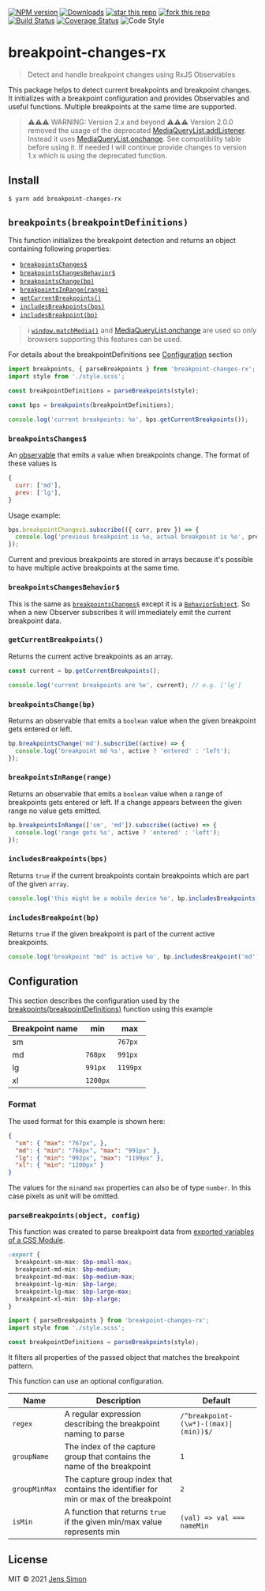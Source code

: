 [![NPM version][npm-image]][npm-url] [![Downloads][npm-downloads-image]][npm-url] [![star this repo][gh-stars-image]][gh-url] [![fork this repo][gh-forks-image]][gh-url] [![Build Status][travis-image]][travis-url] [![Coverage Status][coveralls-image]][coveralls-url] ![Code Style][codestyle-image]

# breakpoint-changes-rx

> Detect and handle breakpoint changes using RxJS Observables

This package helps to detect current breakpoints and breakpoint changes. It initializes with a breakpoint configuration and provides Observables and useful functions.
Multiple breakpoints at the same time are supported.

> ⚠️️️️⚠️⚠️ WARNING: Version 2.x and beyond ⚠️⚠️⚠️
> Version 2.0.0 removed the usage of the deprecated [MediaQueryList.addListener](https://developer.mozilla.org/en-US/docs/Web/API/MediaQueryList/addListener).
> Instead it uses [MediaQueryList.onchange](https://developer.mozilla.org/en-US/docs/Web/API/MediaQueryList/onchange). See compatibility table before using it.
> If needed I will continue provide changes to version 1.x which is using the deprecated function.

## Install

```sh
$ yarn add breakpoint-changes-rx
```

## `breakpoints(breakpointDefinitions)`

This function initializes the breakpoint detection and returns an object containing following properties:

- [`breakpointsChanges$`](#breakpointsCHanges$)
- [`breakpointsChangesBehavior$`](#breakpointsChangesBehavior$)
- [`breakpointsChange(bp)`](#breakpointsChange(bp))
- [`breakpointsInRange(range)`](#breakpointsInRange(range))
- [`getCurrentBreakpoints()`](#getCurrentBreakpoints())
- [`includesBreakpoints(bps)`](#includesBreakpoints(bps))
- [`includesBreakpoint(bp)`](#includesBreakpoint(bp))

> ℹ️ [`window.matchMedia()`](https://developer.mozilla.org/en-US/docs/Web/API/Window/matchMedia) and [MediaQueryList.onchange](https://developer.mozilla.org/en-US/docs/Web/API/MediaQueryList/onchange) are used so only browsers supporting this features can be used.

For details about the breakpointDefinitions see [Configuration](#Configuration) section

```javascript
import breakpoints, { parseBreakpoints } from 'breakpoint-changes-rx';
import style from './style.scss';

const breakpointDefinitions = parseBreakpoints(style);

const bps = breakpoints(breakpointDefinitions);

console.log('current breakpoints: %o', bps.getCurrentBreakpoints());
```

### `breakpointsChanges$`

An [observable](https://rxjs-dev.firebaseapp.com/guide/observable) that emits a value when breakpoints change. The format of these values is

```javascript
{
  curr: ['md'],
  prev: ['lg'],
}
```

Usage example:

```javascript
bps.breakpointChanges$.subscribe(({ curr, prev }) => {
  console.log('previous breakpoint is %o, actual breakpoint is %o', prev, curr);
});
```

Current and previous breakpoints are stored in arrays because it's possible to have multiple active breakpoints at the same time.

### `breakpointsChangesBehavior$`

This is the same as [`breakpointsChanges$`](#breakpointsChanges$) except it is a [`BehaviorSubject`](https://rxjs-dev.firebaseapp.com/guide/subject#behaviorsubject). So when a new Observer subscribes it will immediately emit the current breakpoint data.

### `getCurrentBreakpoints()`

Returns the current active breakpoints as an array.

```javascript
const current = bp.getCurrentBreakpoints();

console.log('current breakpoints are %o', current); // e.g. ['lg']
```

### `breakpointsChange(bp)`

Returns an observable that emits a `boolean` value when the given breakpoint gets entered or left.

```javascript
bp.breakpointsChange('md').subscribe((active) => {
  console.log('breakpoint md %s', active ? 'entered' : 'left');
});
```

### `breakpointsInRange(range)`

Returns an observable that emits a `boolean` value when a range of breakpoints gets entered or left. If a change appears between the given range no value gets emitted.

```javascript
bp.breakpointsInRange(['sm', 'md']).subscribe((active) => {
  console.log('range gets %s', active ? 'entered' : 'left');
});
```

### `includesBreakpoints(bps)`

Returns `true` if the current breakpoints contain breakpoints which are part of the given `array`.

```javascript
console.log('this might be a mobile device %o', bp.includesBreakpoints(['sm', 'md']));
```

### `includesBreakpoint(bp)`

Returns `true` if the given breakpoint is part of the current active breakpoints.

```javascript
console.log('breakpoint "md" is active %o', bp.includesBreakpoint('md'));
```


## Configuration

This section describes the configuration used by the [breakpoints(breakpointDefinitions)](#breakpoints(breakpointDefinitions)) function using this example

Breakpoint name | min    | max
----------------|----------|----------
sm              |          |  `767px`
md              |  `768px` |  `991px`
lg              |  `991px` | `1199px`
xl              | `1200px` |

### Format

The used format for this example is shown here:

```json
{
  "sm": { "max": "767px", },
  "md": { "min": "768px", "max": "991px" },
  "lg": { "min": "992px", "max": "1199px" },
  "xl": { "min": "1200px" }
}
```

The values for the `min`and `max` properties can also be of type `number`. In this case pixels as unit will be omitted.

### `parseBreakpoints(object, config)`

This function was created to parse breakpoint data from [exported variables of a CSS Module](https://github.com/css-modules/icss#specification).

```scss
:export {
  breakpoint-sm-max: $bp-small-max;
  breakpoint-md-min: $bp-medium;
  breakpoint-md-max: $bp-medium-max;
  breakpoint-lg-min: $bp-large;
  breakpoint-lg-max: $bp-large-max;
  breakpoint-xl-min: $bp-xlarge;
}
```

```javascript
import { parseBreakpoints } from 'breakpoint-changes-rx';
import style from './style.scss';

const breakpointDefinitions = parseBreakpoints(style);
```

It filters all properties of the passed object that matches the breakpoint pattern.

This function can use an optional configuration.

Name          | Description                                                                            | Default
--------------|----------------------------------------------------------------------------------------|--------------------------------------
`regex`       | A regular expression describing the breakpoint naming to parse                         | `/^breakpoint-(\w*)-((max)\|(min))$/`
`groupName`   | The index of the capture group that contains the name of the breakpoint                | `1`
`groupMinMax` | The capture group index that contains the identifier for min or max of the breakpoint  | `2`
`isMin`       | A function that returns `true` if the given min/max value represents min               | `(val) => val === nameMin`

## License

MIT © 2021 [Jens Simon](https://github.com/jenssimon)

[npm-url]: https://www.npmjs.com/package/breakpoint-changes-rx
[npm-image]: https://badgen.net/npm/v/breakpoint-changes-rx
[npm-downloads-image]: https://badgen.net/npm/dw/breakpoint-changes-rx

[gh-url]: https://github.com/jenssimon/breakpoint-changes-rx
[gh-stars-image]: https://badgen.net/github/stars/jenssimon/breakpoint-changes-rx
[gh-forks-image]: https://badgen.net/github/forks/jenssimon/breakpoint-changes-rx

[travis-url]: https://travis-ci.com/jenssimon/breakpoint-changes-rx
[travis-image]: https://travis-ci.com/jenssimon/breakpoint-changes-rx.svg?branch=master

[coveralls-url]: https://coveralls.io/github/jenssimon/breakpoint-changes-rx?branch=master
[coveralls-image]: https://coveralls.io/repos/github/jenssimon/breakpoint-changes-rx/badge.svg?branch=master

[codestyle-image]: https://badgen.net/badge/code%20style/airbnb/f2a
